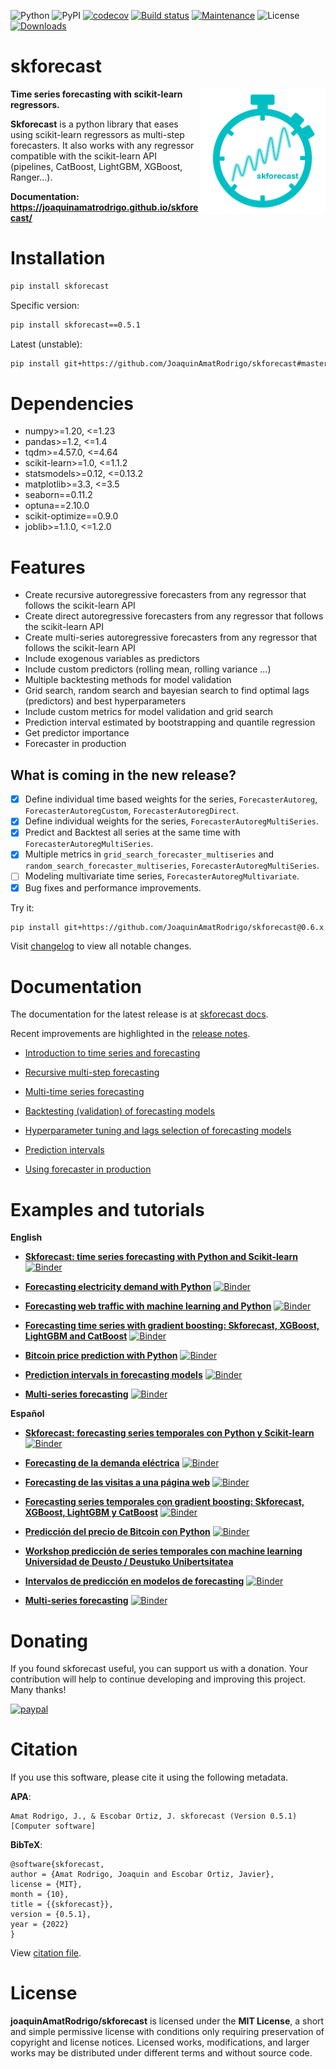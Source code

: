 ![Python](https://img.shields.io/badge/python-3.7%20%7C%203.8%20%7C%203.9%20%7C%203.10-blue)
![PyPI](https://img.shields.io/pypi/v/skforecast)
[![codecov](https://codecov.io/gh/JoaquinAmatRodrigo/skforecast/branch/master/graph/badge.svg)](https://codecov.io/gh/JoaquinAmatRodrigo/skforecast)
[![Build status](https://github.com/JoaquinAmatRodrigo/skforecast/actions/workflows/unit-tests.yml/badge.svg)](https://github.com/JoaquinAmatRodrigo/skforecast/actions/workflows/unit-tests.yml/badge.svg)
[![Maintenance](https://img.shields.io/badge/Maintained%3F-yes-green.svg)](https://GitHub.com/Naereen/StrapDown.js/graphs/commit-activity)
![License](https://img.shields.io/github/license/JoaquinAmatRodrigo/skforecast)
[![Downloads](https://static.pepy.tech/personalized-badge/skforecast?period=total&units=international_system&left_color=grey&right_color=blue&left_text=Downloads)](https://pepy.tech/project/skforecast)


# skforecast

<p><img src="./images/logo_skforecast_no_background.png" alt="logo-skforecast" title="logo-skforecast" width="200" align="right"></p>

**Time series forecasting with scikit-learn regressors.**

**Skforecast** is a python library that eases using scikit-learn regressors as multi-step forecasters. It also works with any regressor compatible with the scikit-learn API (pipelines, CatBoost, LightGBM, XGBoost, Ranger...).

**Documentation: https://joaquinamatrodrigo.github.io/skforecast/**


# Installation

```bash
pip install skforecast
```

Specific version:

```bash
pip install skforecast==0.5.1
```

Latest (unstable):

```bash
pip install git+https://github.com/JoaquinAmatRodrigo/skforecast#master
```


# Dependencies

+ numpy>=1.20, <=1.23
+ pandas>=1.2, <=1.4
+ tqdm>=4.57.0, <=4.64
+ scikit-learn>=1.0, <=1.1.2
+ statsmodels>=0.12, <=0.13.2
+ matplotlib>=3.3, <=3.5
+ seaborn==0.11.2
+ optuna==2.10.0
+ scikit-optimize==0.9.0
+ joblib>=1.1.0, <=1.2.0


# Features

+ Create recursive autoregressive forecasters from any regressor that follows the scikit-learn API
+ Create direct autoregressive forecasters from any regressor that follows the scikit-learn API
+ Create multi-series autoregressive forecasters from any regressor that follows the scikit-learn API
+ Include exogenous variables as predictors
+ Include custom predictors (rolling mean, rolling variance ...)
+ Multiple backtesting methods for model validation
+ Grid search, random search and bayesian search to find optimal lags (predictors) and best hyperparameters
+ Include custom metrics for model validation and grid search
+ Prediction interval estimated by bootstrapping and quantile regression
+ Get predictor importance
+ Forecaster in production

## What is coming in the new release?

- [x] Define individual time based weights for the series, `ForecasterAutoreg`, `ForecasterAutoregCustom`, `ForecasterAutoregDirect`. 
- [x] Define individual weights for the series, `ForecasterAutoregMultiSeries`. 
- [x] Predict and Backtest all series at the same time with `ForecasterAutoregMultiSeries`.
- [x] Multiple metrics in `grid_search_forecaster_multiseries` and `random_search_forecaster_multiseries`, `ForecasterAutoregMultiSeries`.
- [ ] Modeling multivariate time series, `ForecasterAutoregMultivariate`.
- [x] Bug fixes and performance improvements.

Try it:

```bash
pip install git+https://github.com/JoaquinAmatRodrigo/skforecast@0.6.x
```

Visit [changelog](https://github.com/JoaquinAmatRodrigo/skforecast/blob/0.6.x/changelog.md) to view all notable changes.


# Documentation

The documentation for the latest release is at [skforecast docs](https://joaquinamatrodrigo.github.io/skforecast/).

Recent improvements are highlighted in the [release notes](https://joaquinamatrodrigo.github.io/skforecast/latest/releases/releases.html).

+ [Introduction to time series and forecasting](https://joaquinamatrodrigo.github.io/skforecast/latest/quick-start/introduction-forecasting.html)

+ [Recursive multi-step forecasting](https://joaquinamatrodrigo.github.io/skforecast/latest/user_guides/autoregresive-forecaster.html)

+ [Multi-time series forecasting](https://joaquinamatrodrigo.github.io/skforecast/latest/user_guides/multi-time-series-forecasting.html)

+ [Backtesting (validation) of forecasting models](https://joaquinamatrodrigo.github.io/skforecast/latest/user_guides/backtesting.html)

+ [Hyperparameter tuning and lags selection of forecasting models](https://joaquinamatrodrigo.github.io/skforecast/latest/user_guides/hyperparameter-tuning-and-lags-selection.html)

+ [Prediction intervals](https://joaquinamatrodrigo.github.io/skforecast/latest/user_guides/prediction-intervals.html)

+ [Using forecaster in production](https://joaquinamatrodrigo.github.io/skforecast/latest/user_guides/forecaster-in-production.html)


# Examples and tutorials 

**English**

+ [**Skforecast: time series forecasting with Python and Scikit-learn**](https://www.cienciadedatos.net/documentos/py27-time-series-forecasting-python-scikitlearn.html)      [![Binder](https://mybinder.org/badge_logo.svg)](https://mybinder.org/v2/gh/JoaquinAmatRodrigo/skforecast/master?labpath=examples%2Ftime-series-forecasting-python-scikitlearn.ipynb)

+ [**Forecasting electricity demand with Python**](https://www.cienciadedatos.net/documentos/py29-forecasting-electricity-power-demand-python.html)  [![Binder](https://mybinder.org/badge_logo.svg)](https://mybinder.org/v2/gh/JoaquinAmatRodrigo/skforecast/master?labpath=examples%2Fforecasting-electricity-power-demand-python.ipynb)

+ [**Forecasting web traffic with machine learning and Python**](https://www.cienciadedatos.net/documentos/py37-forecasting-web-traffic-machine-learning.html)  [![Binder](https://mybinder.org/badge_logo.svg)](https://mybinder.org/v2/gh/JoaquinAmatRodrigo/skforecast/master?labpath=examples%2Fforecasting-web-traffic-machine-learning.ipynb)

+ [**Forecasting time series with gradient boosting: Skforecast, XGBoost, LightGBM and CatBoost**](https://www.cienciadedatos.net/documentos/py39-forecasting-time-series-with-skforecast-xgboost-lightgbm-catboost.html) [![Binder](https://mybinder.org/badge_logo.svg)](https://mybinder.org/v2/gh/JoaquinAmatRodrigo/skforecast/master?labpath=examples%2Fforecasting-time-series-with-skforecast-xgboost-lightgbm-catboost.ipynb)

+ [**Bitcoin price prediction with Python**](https://www.cienciadedatos.net/documentos/py41-forecasting-cryptocurrency-bitcoin-machine-learning-python.html) [![Binder](https://mybinder.org/badge_logo.svg)](https://mybinder.org/v2/gh/JoaquinAmatRodrigo/skforecast/master?labpath=examples%2Fforecasting-cryptocurrency-bitcoin-machine-learning-python.ipynb) 

+ [**Prediction intervals in forecasting models**](https://www.cienciadedatos.net/documentos/py42-forecasting-prediction-intervals-machine-learning.html) [![Binder](https://mybinder.org/badge_logo.svg)](https://mybinder.org/v2/gh/JoaquinAmatRodrigo/skforecast/master?labpath=examples%2Fforecasting-prediction-intervals-machine-learning.ipynb)

+ [**Multi-series forecasting**](https://www.cienciadedatos.net/documentos/py44-multi-series-forecasting-skforecast.html) [![Binder](https://mybinder.org/badge_logo.svg)](https://mybinder.org/v2/gh/JoaquinAmatRodrigo/skforecast/master?labpath=examples%2Fmulti-series-forecasting.ipynb)

**Español**

+ [**Skforecast: forecasting series temporales con Python y Scikit-learn**](https://www.cienciadedatos.net/documentos/py27-forecasting-series-temporales-python-scikitlearn.html)      [![Binder](https://mybinder.org/badge_logo.svg)](https://mybinder.org/v2/gh/JoaquinAmatRodrigo/skforecast/master?labpath=examples%2Fforecasting-series-temporales-python-scikitlearn.ipynb)

+ [**Forecasting de la demanda eléctrica**](https://www.cienciadedatos.net/documentos/py29-forecasting-demanda-energia-electrica-python.html)      [![Binder](https://mybinder.org/badge_logo.svg)](https://mybinder.org/v2/gh/JoaquinAmatRodrigo/skforecast/master?labpath=examples%2Fforecasting-demanda-energia-electrica-python.ipynb)

+ [**Forecasting de las visitas a una página web**](https://www.cienciadedatos.net/documentos/py37-forecasting-visitas-web-machine-learning.html)      [![Binder](https://mybinder.org/badge_logo.svg)](https://mybinder.org/v2/gh/JoaquinAmatRodrigo/skforecast/master?labpath=examples%2Fforecasting-visitas-web-machine-learning.ipynb)

+ [**Forecasting series temporales con gradient boosting: Skforecast, XGBoost, LightGBM y CatBoost**](https://www.cienciadedatos.net/documentos/py39-forecasting-series-temporales-con-skforecast-xgboost-lightgbm-catboost.html)      [![Binder](https://mybinder.org/badge_logo.svg)](https://mybinder.org/v2/gh/JoaquinAmatRodrigo/skforecast/master?labpath=examples%2Fforecasting-series-temporales-con-skforecast-xgboost-lightgbm-catboost.ipynb)

+ [**Predicción del precio de Bitcoin con Python**](https://www.cienciadedatos.net/documentos/py41-forecasting-criptomoneda-bitcoin-machine-learning-python.html)      [![Binder](https://mybinder.org/badge_logo.svg)](https://mybinder.org/v2/gh/JoaquinAmatRodrigo/skforecast/master?labpath=examples%2Fforecasting-criptomoneda-bitcoin-machine-learning-python.ipynb)

+ [**Workshop predicción de series temporales con machine learning Universidad de Deusto / Deustuko Unibertsitatea**](https://youtu.be/MlktVhReO0E)

+ [**Intervalos de predicción en modelos de forecasting**](https://www.cienciadedatos.net/documentos/py42-intervalos-prediccion-modelos-forecasting-machine-learning.html)      [![Binder](https://mybinder.org/badge_logo.svg)](https://mybinder.org/v2/gh/JoaquinAmatRodrigo/skforecast/master?labpath=examples%2Fintervalos-prediccion-modelos-forecasting-machine-learning.ipynb)


+ [**Multi-series forecasting**](https://www.cienciadedatos.net/documentos/py44-multi-series-forecasting-skforecast-español.html)   [![Binder](https://mybinder.org/badge_logo.svg)](https://mybinder.org/v2/gh/JoaquinAmatRodrigo/skforecast/master?labpath=examples%2Fmulti-series-forecasting-español.ipynb)


# Donating

If you found skforecast useful, you can support us with a donation. Your contribution will help to continue developing and improving this project. Many thanks!

[![paypal](https://www.paypalobjects.com/en_US/ES/i/btn/btn_donateCC_LG.gif)](https://www.paypal.com/donate/?hosted_button_id=D2JZSWRLTZDL6)


# Citation

If you use this software, please cite it using the following metadata.

**APA**:
```
Amat Rodrigo, J., & Escobar Ortiz, J. skforecast (Version 0.5.1) [Computer software]
```

**BibTeX**:
```
@software{skforecast,
author = {Amat Rodrigo, Joaquin and Escobar Ortiz, Javier},
license = {MIT},
month = {10},
title = {{skforecast}},
version = {0.5.1},
year = {2022}
}
```

View [citation file](https://github.com/JoaquinAmatRodrigo/skforecast/blob/master/CITATION.cff).


# License

**joaquinAmatRodrigo/skforecast** is licensed under the **MIT License**, a short and simple permissive license with conditions only requiring preservation of copyright and license notices. Licensed works, modifications, and larger works may be distributed under different terms and without source code.
